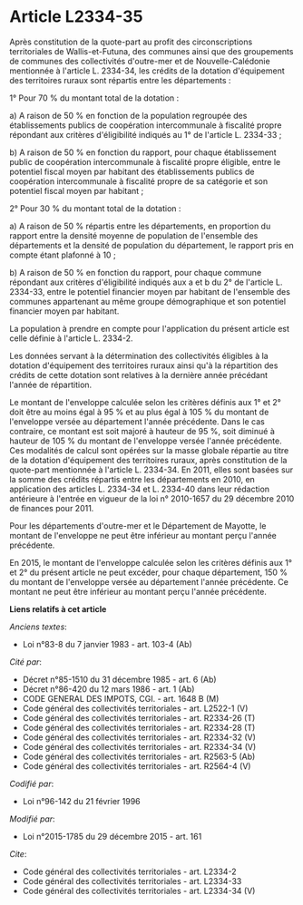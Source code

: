# Article L2334-35

Après constitution de la quote-part au profit des circonscriptions territoriales de Wallis-et-Futuna, des communes ainsi que
des groupements de communes des collectivités d'outre-mer et de Nouvelle-Calédonie mentionnée à l'article L. 2334-34, les
crédits de la dotation d'équipement des territoires ruraux sont répartis entre les départements : 

1° Pour 70 % du montant total de la dotation : 

a) A raison de 50 % en fonction de la population regroupée des établissements publics de coopération intercommunale à
fiscalité propre répondant aux critères d'éligibilité indiqués au 1° de l'article L. 2334-33 ; 

b) A raison de 50 % en fonction du rapport, pour chaque établissement public de coopération intercommunale à fiscalité propre
éligible, entre le potentiel fiscal moyen par habitant des établissements publics de coopération intercommunale à fiscalité
propre de sa catégorie et son potentiel fiscal moyen par habitant ; 

2° Pour 30 % du montant total de la dotation : 

a) A raison de 50 % répartis entre les départements, en proportion du rapport entre la densité moyenne de population de
l'ensemble des départements et la densité de population du département, le rapport pris en compte étant plafonné à 10 ; 

b) A raison de 50 % en fonction du rapport, pour chaque commune répondant aux critères d'éligibilité indiqués aux a et b du
2° de l'article L. 2334-33, entre le potentiel financier moyen par habitant de l'ensemble des communes appartenant au même
groupe démographique et son potentiel financier moyen par habitant. 

La population à prendre en compte pour l'application du présent article est celle définie à l'article L. 2334-2. 

Les données servant à la détermination des collectivités éligibles à la dotation d'équipement des territoires ruraux ainsi
qu'à la répartition des crédits de cette dotation sont relatives à la dernière année précédant l'année de répartition. 

Le montant de l'enveloppe calculée selon les critères définis aux 1° et 2° doit être au moins égal à 95 % et au plus égal à
105 % du montant de l'enveloppe versée au département l'année précédente. Dans le cas contraire, ce montant est soit majoré à
hauteur de 95 %, soit diminué à hauteur de 105 % du montant de l'enveloppe versée l'année précédente. Ces modalités de calcul
sont opérées sur la masse globale répartie au titre de la dotation d'équipement des territoires ruraux, après constitution de
la quote-part mentionnée à l'article L. 2334-34. En 2011, elles sont basées sur la somme des crédits répartis entre les
départements en 2010, en application des articles L. 2334-34 et L. 2334-40 dans leur rédaction antérieure à l'entrée en
vigueur de la loi n° 2010-1657 du 29 décembre 2010 de finances pour 2011.

Pour les départements d'outre-mer et le Département de Mayotte, le montant de l'enveloppe ne peut être inférieur au montant
perçu l'année précédente. 

En 2015, le montant de l'enveloppe calculée selon les critères définis aux 1° et 2° du présent article ne peut excéder, pour
chaque département, 150 % du montant de l'enveloppe versée au département l'année précédente. Ce montant ne peut être
inférieur au montant perçu l'année précédente.

**Liens relatifs à cet article**

_Anciens textes_:

  - Loi n°83-8 du 7 janvier 1983 - art. 103-4 (Ab)

_Cité par_:

  - Décret n°85-1510 du 31 décembre 1985 - art. 6 (Ab)
  - Décret n°86-420 du 12 mars 1986 - art. 1 (Ab)
  - CODE GENERAL DES IMPOTS, CGI. - art. 1648 B (M)
  - Code général des collectivités territoriales - art. L2522-1 (V)
  - Code général des collectivités territoriales - art. R2334-26 (T)
  - Code général des collectivités territoriales - art. R2334-28 (T)
  - Code général des collectivités territoriales - art. R2334-32 (V)
  - Code général des collectivités territoriales - art. R2334-34 (V)
  - Code général des collectivités territoriales - art. R2563-5 (Ab)
  - Code général des collectivités territoriales - art. R2564-4 (V)

_Codifié par_:

  - Loi n°96-142 du 21 février 1996

_Modifié par_:

  - Loi n°2015-1785 du 29 décembre 2015 - art. 161

_Cite_:

  - Code général des collectivités territoriales - art. L2334-2
  - Code général des collectivités territoriales - art. L2334-33
  - Code général des collectivités territoriales - art. L2334-34 (V)
